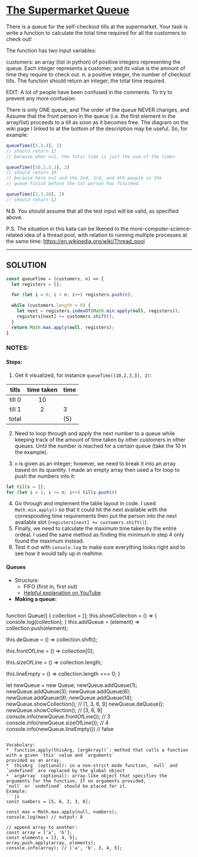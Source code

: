 # [The Supermarket Queue](https://www.codewars.com/kata/the-supermarket-queue)

There is a queue for the self-checkout tills at the supermarket. Your task is write a function to calculate 
the total time required for all the customers to check out!

The function has two input variables:

customers: an array (list in python) of positive integers representing the queue. Each integer represents a 
  customer, and its value is the amount of time they require to check out.
n: a positive integer, the number of checkout tills.
The function should return an integer, the total time required.

EDIT: A lot of people have been confused in the comments. To try to prevent any more confusion:

There is only ONE queue, and
The order of the queue NEVER changes, and
Assume that the front person in the queue (i.e. the first element in the array/list) proceeds to a till as soon 
as it becomes free.
The diagram on the wiki page I linked to at the bottom of the description may be useful.
So, for example:

```js
queueTime([5,3,4], 1)
// should return 12
// because when n=1, the total time is just the sum of the times

queueTime([10,2,3,3], 2)
// should return 10
// because here n=2 and the 2nd, 3rd, and 4th people in the 
// queue finish before the 1st person has finished.

queueTime([2,3,10], 2)
// should return 12
```

N.B. You should assume that all the test input will be valid, as specified above.

P.S. The situation in this kata can be likened to the more-computer-science-related idea of a thread pool, 
with relation to running multiple processes at the same time: https://en.wikipedia.org/wiki/Thread_pool

------------------------------------------------------------------------------
## SOLUTION
```js
const queueTime = (customers, n) => {
  let registers = [];

  for (let i = 0; i < n; i++) registers.push(0);

  while (customers.length > 0) {
    let next = registers.indexOf(Math.min.apply(null, registers));
    registers[next] += customers.shift();
  }
  return Math.max.apply(null, registers);
}
```

### NOTES:

#### Steps:
1. Get it visualized, for instance `queueTime([10,2,3,3], 2)`: 

|  tills  | time taken         | time |
|:-------:|:------------------:|------|
| till 0  | 10 |     |     |   |  10  |
| till 1  | 2  |  3  |  2  |   |  8   |
| total   |    | (5) | (8) |   |  10  |

2. Need to loop through and apply the next number to a queue while keeping track of 
the amount of time taken by other customers in other queues. Until the number is 
reached for a certain queue (take the 10 in the example). 

3. `n` is given as an integer; however, we need to break it into an array based on its 
quantity. 
I made an empty array then used a for loop to push the numbers into it:
```js
let tills = [];
for (let i = 1; i <= n; i++) tills.push(0)
```
4. Go through and implement the table layout in code. I used `Math.min.apply()` so that
it could hit the next available with the corresponding time requirements then put the 
person into the next available slot (`registers[next] += customers.shift()`). 
5. Finally, we need to calculate the maximum time taken by the entire ordeal. I used 
the same method as finding the minimum in step 4 only found the maximum instead.
6. Test it out with `console.log` to make sure everything looks right and to see how 
it would tally up in realtime. 



#### Queues 
* Structure:
  * FIFO (first in, first out)
  * [Helpful explanation on YouTube](https://www.youtube.com/watch?v=bK7I79hcm08)
* **Making a queue:**
  ```js
function Queue() {
  collection = [];
  this.showCollection = () => {
    console.log(collection);
  }
  this.addQueue = (element) => 
    collection.push(element);
  
  this.deQueue = () => 
    collection.shift();
  
  this.frontOfLine = () =>
    collection[0];
  
  this.sizeOfLine = () => 
    collection.length;
  
  this.lineEmpty = () => 
    collection.length === 0;
}

let newQueue = new Queue;
newQueue.addQueue(1);
newQueue.addQueue(3);
newQueue.addQueue(6);
newQueue.addQueue(9);
newQueue.addQueue(14);
newQueue.showCollection(); // [1, 3, 6, 9]
newQueue.deQueue();
newQueue.showCollection(); // [3, 6, 9]
console.info(newQueue.frontOfLine()); // 3
console.info(newQueue.sizeOfLine()); // 4
console.info(newQueue.lineEmpty()) // false
  ```

Vocabulary: 
* `function.apply(thisArg, [argArray])`: method that calls a function with a given `this` value and `arguments`
provided as an array. 
  * `thisArg` (optional): in a non-strict mode function, `null` and `undefined` are replaced by the global object
  * `argArray` (optional): array-like object that specifies the arguments for the function. If no arguments provided,
  `null` or `undefined` should be placed for it.
Example: 
```js
const numbers = [5, 6, 2, 3, 8];

const max = Math.max.apply(null, numbers); 
console.log(max) // output: 8

// append array to another:
const array = ['a', 'b'];
const elements = [3, 4, 5];
array.push.apply(array, elements);
console.info(array); // ['a', 'b', 3, 4, 5];
```
